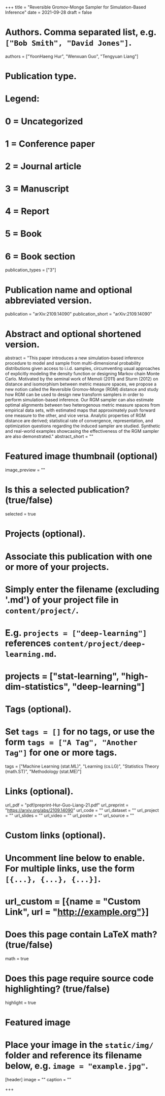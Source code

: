 +++
title = "Reversible Gromov-Monge Sampler for Simulation-Based Inference"
date = 2021-09-28
draft = false

# Authors. Comma separated list, e.g. `["Bob Smith", "David Jones"]`.
authors = ["YoonHaeng Hur", "Wenxuan Guo", "Tengyuan Liang"]

# Publication type.
# Legend:
# 0 = Uncategorized
# 1 = Conference paper
# 2 = Journal article
# 3 = Manuscript
# 4 = Report
# 5 = Book
# 6 = Book section
publication_types = ["3"]

# Publication name and optional abbreviated version.
publication = "arXiv:2109.14090"
publication_short = "arXiv:2109.14090"

# Abstract and optional shortened version.
abstract = "This paper introduces a new simulation-based inference procedure to model and sample from multi-dimensional probability distributions given access to i.i.d. samples, circumventing usual approaches of explicitly modeling the density function or designing Markov chain Monte Carlo. Motivated by the seminal work of Memoli (2011) and Sturm (2012) on distance and isomorphism between metric measure spaces, we propose a new notion called the Reversible Gromov-Monge (RGM) distance and study how RGM can be used to design new transform samplers in order to perform simulation-based inference. Our RGM sampler can also estimate optimal alignments between two heterogenous metric measure spaces from empirical data sets, with estimated maps that approximately push forward one measure to the other, and vice versa. Analytic properties of RGM distance are derived; statistical rate of convergence, representation, and optimization questions regarding the induced sampler are studied. Synthetic and real-world examples showcasing the effectiveness of the RGM sampler are also demonstrated."
abstract_short = ""

# Featured image thumbnail (optional)
image_preview = ""

# Is this a selected publication? (true/false)
selected = true

# Projects (optional).
#   Associate this publication with one or more of your projects.
#   Simply enter the filename (excluding '.md') of your project file in `content/project/`.
#   E.g. `projects = ["deep-learning"]` references `content/project/deep-learning.md`.
#   projects = ["stat-learning", "high-dim-statistics", "deep-learning"]

# Tags (optional).
#   Set `tags = []` for no tags, or use the form `tags = ["A Tag", "Another Tag"]` for one or more tags.
tags = ["Machine Learning (stat.ML)", "Learning (cs.LG)", "Statistics Theory (math.ST)", "Methodology (stat.ME)"]

# Links (optional).
url_pdf = "pdf/preprint-Hur-Guo-Liang-21.pdf"
url_preprint = "https://arxiv.org/abs/2109.14090"
url_code = ""
url_dataset = ""
url_project = ""
url_slides = ""
url_video = ""
url_poster = ""
url_source = ""

# Custom links (optional).
#   Uncomment line below to enable. For multiple links, use the form `[{...}, {...}, {...}]`.
# url_custom = [{name = "Custom Link", url = "http://example.org"}]

# Does this page contain LaTeX math? (true/false)
math = true

# Does this page require source code highlighting? (true/false)
highlight = true

# Featured image
# Place your image in the `static/img/` folder and reference its filename below, e.g. `image = "example.jpg"`.
[header]
image = ""
caption = ""

+++
